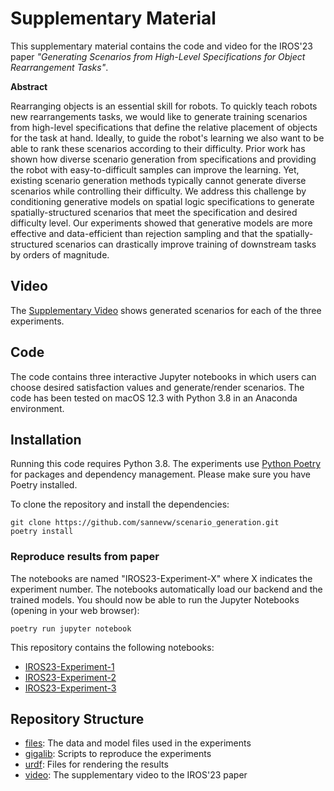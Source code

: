 # Supplementary Material

This supplementary material contains the code and video for the IROS'23 paper _"Generating Scenarios from High-Level Specifications for Object Rearrangement Tasks"_. 

__Abstract__

Rearranging objects is an essential skill for robots. To quickly teach robots new rearrangements tasks, we would like to generate training scenarios from high-level specifications that define the relative placement of objects for the task at hand. Ideally, to guide the robot's learning we also want to be able to rank these scenarios according to their difficulty. Prior work has shown how diverse scenario generation from specifications and providing the robot with easy-to-difficult samples can improve the learning. Yet, existing scenario generation methods typically cannot generate diverse scenarios while controlling their difficulty. We address this challenge by conditioning generative models on spatial logic specifications to generate spatially-structured scenarios that meet the specification and desired difficulty level. Our experiments showed that generative models are more effective and data-efficient than rejection sampling and that the spatially-structured scenarios can drastically improve training of downstream tasks by orders of magnitude.


## Video
The [Supplementary Video](video/IROS-SupplementaryVideo.mp4) shows generated scenarios for each of the three experiments.

## Code
The code contains three interactive Jupyter notebooks in which users can choose desired satisfaction values and generate/render scenarios. 
The code has been tested on macOS 12.3 with Python 3.8 in an Anaconda environment. 

## Installation

Running this code requires Python 3.8.
The experiments use [Python Poetry](https://python-poetry.org) for packages and dependency management. Please make sure you have Poetry installed.

To clone the repository and install the dependencies:
```shell
git clone https://github.com/sannevw/scenario_generation.git
poetry install
```

### Reproduce results from paper

The notebooks are named "IROS23-Experiment-X" where X indicates the experiment number. The notebooks automatically load our backend and the trained models. 
You should now be able to run the Jupyter Notebooks (opening in your web browser):
```shell
poetry run jupyter notebook
```

This repository contains the following notebooks:
- [IROS23-Experiment-1](IROS23-Experiment-1.ipynb)
- [IROS23-Experiment-2](IROS23-Experiment-2.ipynb)
- [IROS23-Experiment-3](IROS23-Experiment-3.ipynb)

## Repository Structure
- [files](./files): The data and model files used in the experiments
- [gigalib](./gigalib): Scripts to reproduce the experiments
- [urdf](./urdf): Files for rendering the results
- [video](./video): The supplementary video to the IROS'23 paper
